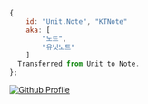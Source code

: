 ```js
{
	id: "Unit.Note", "KTNote"
	aka: [
		"노트",
		"유닛노트"
	]
  Transferred from Unit to Note.
};
``` 

[![Github Profile](https://github-readme-stats.vercel.app/api?username=KTNote&count_private=true&show_icons=true&theme=radical)](https://github.com/SKTNote)
